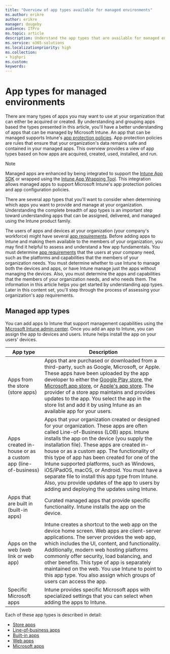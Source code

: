 ```yaml
---
title: "Overview of app types available for managed environments"
ms.author: erikre
author: erikre
manager: dougeby
audience: ITPro
ms.topic: article
description: Understand the app types that are available for managed environments.
ms.service: o365-solutions
ms.localizationpriority: high
ms.collection:
- highpri
ms.custom:
keywords:
---
```


# App types for managed environments

There are many types of apps you may want to use at your organization that can either be acquired or created. By understanding and grouping apps based the types presented in this article, you'll have a better understanding of apps that can be managed by Microsoft Intune. An app that can be managed supports Intune's [app protection policies](/mem/intune/apps/app-protection-policy). App protection policies are rules that ensure that your organization's data remains safe and contained in your managed apps. This overview provides a view of app types based on how apps are acquired, created, used, installed, and run.

> [!NOTE]
> Managed apps are enhanced by being integrated to support the [Intune App SDK](/mem/intune/developer/app-sdk) or wrapped using the [Intune App Wrapping Tool](/mem/intune/developer/apps-prepare-mobile-application-management). This integration allows managed apps to support Microsoft Intune's app protection policies and app configuration policies. 

There are several app types that you'll want to consider when determining which apps you want to provide and manage at your organization. Understanding the complete breadth of app types is an important step toward understanding apps that can be assigned, delivered, and managed using the Intune product family.

The users of apps and devices at your organization (your company's workforce) might have several [app requirements](apps-add-step-1.md). Before adding apps to Intune and making them available to the members of your organization, you may find it helpful to assess and understand a few app fundamentals. You must determine [app requirements](apps-add-step-1.md) that the users at your company need, such as the platforms and capabilities that the members of your organization needs. You must determine whether to use Intune to manage both the devices and apps, or have Intune manage just the apps without managing the devices. Also, you must determine the apps and capabilities that the members of your organization needs, and who needs them. The information in this article helps you get started by understanding app types. Later in this content set, you'll step through the process of assessing your organization's app requirements.

## Managed app types

You can add apps to Intune that support management capabilities using the [Microsoft Intune admin center](https://go.microsoft.com/fwlink/?linkid=2109431). Once you add an app to Intune, you can assign the app to devices and users. Intune helps install the app on your users' devices.

| App type | Description |
|---|---|
| Apps from the store (store apps) | Apps that are purchased or downloaded from a third-party, such as Google, Microsoft, or Apple. These apps have been uploaded by the app developer to either the [Google Play store](https://play.google.com/store/apps), the [Microsoft app store](https://apps.microsoft.com/store/apps), or [Apple's app store](https://www.apple.com/app-store/). The provider of a store app maintains and provides updates to the app. You select the app in the store list and add it by using Intune as an available app for your users. |
| Apps created in-house or as a custom app (line-of-business) | Apps that your organization created or designed for your organization. These apps are often called Line-of-Business (LOB) apps. Intune installs the app on the device (you supply the installation file). These apps are created in-house or as a custom app. The functionality of this type of app has been created for one of the Intune supported platforms, such as Windows, iOS/iPadOS, macOS, or Android. You must have a separate file to install this app type from Intune. Also, you provide updates of the app to users by adding and deploying the updates using Intune.|
| Apps that are built in (built-in apps) | Curated managed apps that provide specific functionality. Intune installs the app on the device. |
| Apps on the web (web link or web app) | Intune creates a shortcut to the web app on the device home screen. Web apps are client-server applications. The server provides the web app, which includes the UI, content, and functionality. Additionally, modern web hosting platforms commonly offer security, load balancing, and other benefits. This type of app is separately maintained on the web. You use Intune to point to this app type. You also assign which groups of users can access the app. |
| Specific Microsoft apps | Intune provides specific Microsoft apps with specialized settings that you can select when adding the apps to Intune. |

Each of these app types is described in detail:
- [Store apps](apps-type-store.md)
- [Line-of-business apps](apps-type-lob.md)
- [Built-in apps](apps-type-built-in.md)
- [Web apps](apps-type-web.md)
- [Microsoft apps](apps-type-microsoft.md)
